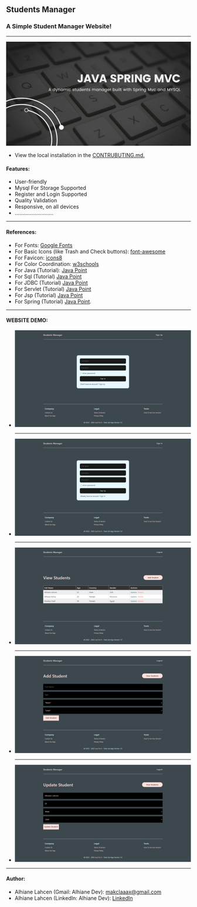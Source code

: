 Students Manager
----------

### A Simple Student Manager Website!

* * *

![Image not found!](https://github.com/AlhianeDev/spring_mvc_students_manager/blob/main/src/main/webapp/resources/images/banner.png)

- View the local installation in the [CONTRUBUTING.md.](https://github.com/AlhianeDev/spring_mvc_students_manager/blob/main/CONTRUBUTING.md)

#### Features:

*   User-friendly
*   Mysql For Storage Supported
*   Register and Login Supported
*   Quality Validation
*   Responsive, on all devices
*   ..........................

* * *

#### References:

*   For Fonts: [Google Fonts](https://fonts.googleapis.com/css2?family=Work+Sans:wght@300&display=swap)
*   For Basic Icons (like Trash and Check buttons): [font-awesome](https://fontawesome.com/)
*   For Favicon: [icons8](https://icons8.com/icons/)
*   For Color Coordination: [w3schools](https://www.w3schools.com/colors/colors_mixer.asp?colorbottom=000000&colortop=FFFFFF)
*   For Java (Tutorial): [Java Point](https://www.javatpoint.com/java-tutorial)
*   For Sql (Tutorial) [Java Point](https://www.javatpoint.com/sql-tutorial)
*   For JDBC (Tutorial) [Java Point](https://www.javatpoint.com/java-jdbc)
*   For Servlet (Tutorial) [Java Point](https://www.javatpoint.com/servlet-tutorial)
*   For Jsp (Tutorial) [Java Point](https://www.javatpoint.com/jsp-tutorial)
*   For Spring (Tutorial) [Java Point](https://www.javatpoint.com/spring-tutorial).

* * *

#### WEBSITE DEMO:

*   ![Image not found!](https://github.com/AlhianeDev/spring_mvc_students_manager/blob/main/src/main/webapp/resources/images/demo-1.png)
    
    * * *
    
*   ![Image not found!](https://github.com/AlhianeDev/spring_mvc_students_manager/blob/main/src/main/webapp/resources/images/demo-2.png)
    
    * * *
    
*   ![Image not found!](https://github.com/AlhianeDev/spring_mvc_students_manager/blob/main/src/main/webapp/resources/images/demo-3.png)
    
    * * *
    
*   ![Image not found!](https://github.com/AlhianeDev/spring_mvc_students_manager/blob/main/src/main/webapp/resources/images/demo-4.png)
    
    * * *
    
*   ![Image not found!](https://github.com/AlhianeDev/spring_mvc_students_manager/blob/main/src/main/webapp/resources/images/demo-5.png)

* * *

#### Author:

*   Alhiane Lahcen (Gmail: Alhiane Dev): [makclaaax@gmail.com](mailto:makclaaax@gmail.com)
*   Alhiane Lahcen (LinkedIn: Alhiane Dev): [LinkedIn](https://www.linkedin.com/in/alhiane-dev-0050b5291/)

